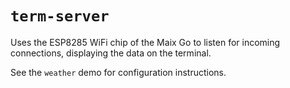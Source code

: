 # `term-server`

Uses the ESP8285 WiFi chip of the Maix Go to listen for incoming connections,
displaying the data on the terminal.

See the `weather` demo for configuration instructions.
